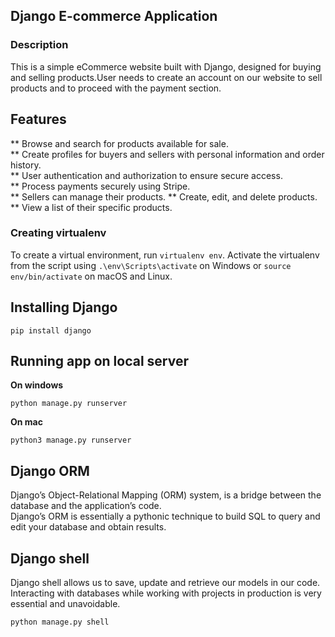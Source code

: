 ## Django E-commerce Application
### Description 
This is a simple eCommerce website built with Django, designed for buying and selling products.User needs to create an account on our website to sell products and to proceed with the payment section.
## Features
** Browse and search for products available for sale.</br>
** Create profiles for buyers and sellers with personal information and order history.</br>
** User authentication and authorization to ensure secure access.</br>
** Process payments securely using Stripe.</br>
** Sellers can manage their products.
     ** Create, edit, and delete products.
     ** View a list of their specific products.
### Creating virtualenv
To create a virtual environment, run `virtualenv env`. Activate the virtualenv from the script using `.\env\Scripts\activate` on Windows or `source env/bin/activate` on macOS and Linux.
## Installing Django
```
pip install django
```
## Running app on local server
**On windows**
```
python manage.py runserver
```
**On mac**
```
python3 manage.py runserver
```
## Django ORM
Django’s Object-Relational Mapping (ORM) system, is a bridge between the database and the application’s code.</br>
Django’s ORM is essentially a pythonic technique to build SQL to query and edit your database and obtain results.
## Django shell
Django shell allows us to save, update and retrieve our models in our code. Interacting with databases while working with projects in production is very essential and unavoidable.
```
python manage.py shell
```
